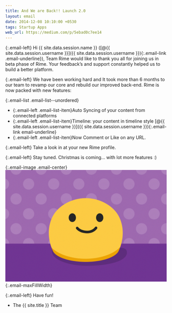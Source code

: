 ```yaml
---
title: And We are Back!! Launch 2.0
layout: email
date: 2014-12-08 10:10:00 +0530
tags: Startup Apps
web_url: https://medium.com/p/5ebad0c7ee14
---
```


{:.email-left}
Hi {{ site.data.session.name }} ([@{{ site.data.session.username }}]({{ site.data.session.username }}){:.email-link .email-underline}), Team Rime would like to thank you all for joining us in beta phase of Rime.
Your feedback’s and support constantly helped us to build a better platform.

{:.email-left}
We have been working hard and It took more than 6 months to our team to revamp our core and rebuild our improved back-end. Rime is now packed with new features:

{:.email-list .email-list--unordered}
- {:.email-left .email-list-item}Auto Syncing of your content from connected platforms
- {:.email-left .email-list-item}Timeline: your content in timeline style [@{{ site.data.session.username }}]({{ site.data.session.username }}){:.email-link email-underline}
- {:.email-left .email-list-item}Now Comment or Like on any URL.

{:.email-left}
Take a look in at your new Rime profile.

{:.email-left}
Stay tuned.
Christmas is coming… with lot more features :)

{:.email-image .email-center}
![](/assets/email/01-unnamed-1.gif){:.email-maxFillWidth}

{:.email-left}
Have fun!<br>
- The {{ site.title }} Team